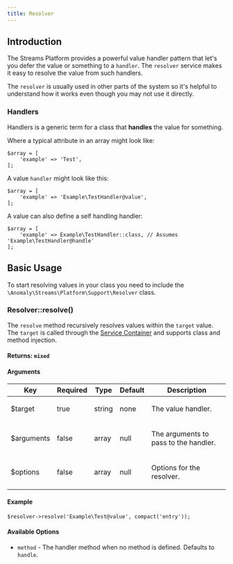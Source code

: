 ```yaml
---
title: Resolver
---
```


## Introduction

The Streams Platform provides a powerful value handler pattern that let's you defer the value or something to a `handler`. The `resolver` service makes it easy to resolve the value from such handlers.

The `resolver` is usually used in other parts of the system so it's helpful to understand how it works even though you may not use it directly.

### Handlers

Handlers is a generic term for a class that **handles** the value for something.

Where a typical attribute in an array might look like:

    $array = [
        'example' => 'Test',
    ];

A value `handler` might look like this:

    $array = [
        'example' => 'Example\TestHandler@value',
    ];

A value can also define a self handling handler:

    $array = [
        'example' => Example\TestHandler::class, // Assumes 'Example\TestHandler@handle'
    ];

## Basic Usage

To start resolving values in your class you need to include the `\Anomaly\Streams\Platform\Support\Resolver` class.

### Resolver::resolve()

The `resolve` method recursively resolves values within the `target` value. The `target` is called through the [Service Container](#core-concepts/service-container) and supports class and method injection.

#### Returns: `mixed`

#### Arguments

<table class="table table-bordered table-striped">

<thead>

<tr>

<th>Key</th>

<th>Required</th>

<th>Type</th>

<th>Default</th>

<th>Description</th>

</tr>

</thead>

<tbody>

<tr>

<td>

$target

</td>

<td>

true

</td>

<td>

string

</td>

<td>

none

</td>

<td>

The value handler.

</td>

</tr>

<tr>

<td>

$arguments

</td>

<td>

false

</td>

<td>

array

</td>

<td>

null

</td>

<td>

The arguments to pass to the handler.

</td>

</tr>

<tr>

<td>

$options

</td>

<td>

false

</td>

<td>

array

</td>

<td>

null

</td>

<td>

Options for the resolver.

</td>

</tr>

</tbody>

</table>

#### Example

    $resolver->resolve('Example\Test@value', compact('entry'));

#### Available Options

*   `method` - The handler method when no method is defined. Defaults to `handle`.

